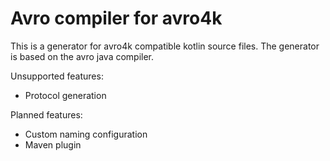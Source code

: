 # Avro compiler for avro4k

This is a generator for avro4k compatible kotlin source files. The generator is based on 
the avro java compiler.

Unsupported features:
- Protocol generation

Planned features:
- Custom naming configuration
- Maven plugin
